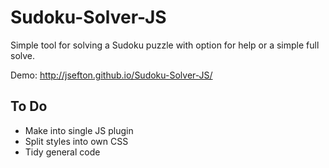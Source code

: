 # Sudoku-Solver-JS

Simple tool for solving a Sudoku puzzle with option for help or a simple full solve.


Demo: http://jsefton.github.io/Sudoku-Solver-JS/

## To Do
* Make into single JS plugin
* Split styles into own CSS
* Tidy general code
